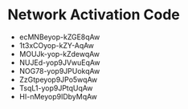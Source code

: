 # Network Activation Code
* ecMNBeyop-kZGE8qAw
* 1t3xCOyop-kZY-AqAw
* MOUJk-yop-kZdewqAw
* NUJEd-yop9JVwuEqAw
* NOG78-yop9JPUokqAw
* ZzGtpeyop9JPo5wqAw
* TsqL1-yop9JPtqUqAw
* HI-nMeyop9IDbyMqAw